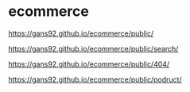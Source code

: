 # ecommerce

https://gans92.github.io/ecommerce/public/

https://gans92.github.io/ecommerce/public/search/

https://gans92.github.io/ecommerce/public/404/

https://gans92.github.io/ecommerce/public/podruct/
